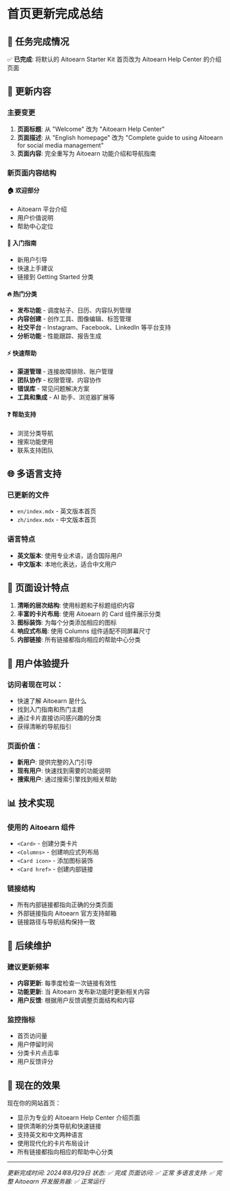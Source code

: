 # 首页更新完成总结

## 🎯 任务完成情况

✅ **已完成**: 将默认的 Aitoearn Starter Kit 首页改为 Aitoearn Help Center 的介绍页面

## 📝 更新内容

### 主要变更
1. **页面标题**: 从 "Welcome" 改为 "Aitoearn Help Center"
2. **页面描述**: 从 "English homepage" 改为 "Complete guide to using Aitoearn for social media management"
3. **页面内容**: 完全重写为 Aitoearn 功能介绍和导航指南

### 新页面内容结构

#### 🏠 欢迎部分
- Aitoearn 平台介绍
- 用户价值说明
- 帮助中心定位

#### 🚀 入门指南
- 新用户引导
- 快速上手建议
- 链接到 Getting Started 分类

#### 🔥 热门分类
- **发布功能** - 调度帖子、日历、内容队列管理
- **内容创建** - 创作工具、图像编辑、标签管理
- **社交平台** - Instagram、Facebook、LinkedIn 等平台支持
- **分析功能** - 性能跟踪、报告生成

#### ⚡ 快速帮助
- **渠道管理** - 连接故障排除、账户管理
- **团队协作** - 权限管理、内容协作
- **错误库** - 常见问题解决方案
- **工具和集成** - AI 助手、浏览器扩展等

#### ❓ 帮助支持
- 浏览分类导航
- 搜索功能使用
- 联系支持团队

## 🌐 多语言支持

### 已更新的文件
- `en/index.mdx` - 英文版本首页
- `zh/index.mdx` - 中文版本首页

### 语言特点
- **英文版本**: 使用专业术语，适合国际用户
- **中文版本**: 本地化表达，适合中文用户

## 🎨 页面设计特点

1. **清晰的层次结构**: 使用标题和子标题组织内容
2. **丰富的卡片布局**: 使用 Aitoearn 的 Card 组件展示分类
3. **图标装饰**: 为每个分类添加相应的图标
4. **响应式布局**: 使用 Columns 组件适配不同屏幕尺寸
5. **内部链接**: 所有链接都指向相应的帮助中心分类

## 🚀 用户体验提升

### 访问者现在可以：
- 快速了解 Aitoearn 是什么
- 找到入门指南和热门主题
- 通过卡片直接访问感兴趣的分类
- 获得清晰的导航指引

### 页面价值：
- **新用户**: 提供完整的入门引导
- **现有用户**: 快速找到需要的功能说明
- **搜索用户**: 通过搜索引擎找到相关帮助

## 📊 技术实现

### 使用的 Aitoearn 组件
- `<Card>` - 创建分类卡片
- `<Columns>` - 创建响应式列布局
- `<Card icon>` - 添加图标装饰
- `<Card href>` - 创建内部链接

### 链接结构
- 所有内部链接都指向正确的分类页面
- 外部链接指向 Aitoearn 官方支持邮箱
- 链接路径与导航结构保持一致

## 🔄 后续维护

### 建议更新频率
- **内容更新**: 每季度检查一次链接有效性
- **功能更新**: 当 Aitoearn 发布新功能时更新相关内容
- **用户反馈**: 根据用户反馈调整页面结构和内容

### 监控指标
- 首页访问量
- 用户停留时间
- 分类卡片点击率
- 用户反馈评分

## 🎯 现在的效果

现在你的网站首页：
- 显示为专业的 Aitoearn Help Center 介绍页面
- 提供清晰的分类导航和快速链接
- 支持英文和中文两种语言
- 使用现代化的卡片布局设计
- 所有链接都指向相应的帮助中心分类

---

*更新完成时间: 2024年8月29日*
*状态: ✅ 完成*
*页面访问: ✅ 正常*
*多语言支持: ✅ 完整*
*Aitoearn 开发服务器: ✅ 正常运行*
